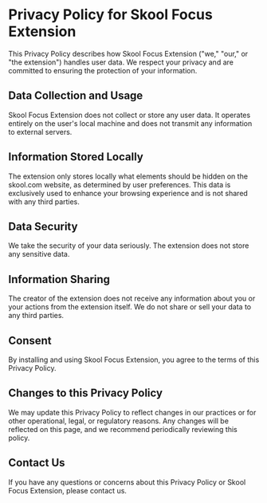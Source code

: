 # Privacy Policy for Skool Focus Extension

This Privacy Policy describes how Skool Focus Extension ("we," "our," or "the extension") handles user data. We respect your privacy and are committed to ensuring the protection of your information.

## Data Collection and Usage
Skool Focus Extension does not collect or store any user data. It operates entirely on the user's local machine and does not transmit any information to external servers.

## Information Stored Locally
The extension only stores locally what elements should be hidden on the skool.com website, as determined by user preferences. This data is exclusively used to enhance your browsing experience and is not shared with any third parties.

## Data Security
We take the security of your data seriously. The extension does not store any sensitive data.

## Information Sharing
The creator of the extension does not receive any information about you or your actions from the extension itself. We do not share or sell your data to any third parties.

## Consent
By installing and using Skool Focus Extension, you agree to the terms of this Privacy Policy.

## Changes to this Privacy Policy
We may update this Privacy Policy to reflect changes in our practices or for other operational, legal, or regulatory reasons. Any changes will be reflected on this page, and we recommend periodically reviewing this policy.

## Contact Us
If you have any questions or concerns about this Privacy Policy or Skool Focus Extension, please contact us.
